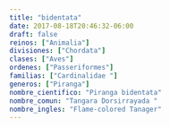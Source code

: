 ```yaml
---
title: "bidentata"
date: 2017-08-18T20:46:32-06:00
draft: false
reinos: ["Animalia"]
divisiones: ["Chordata"]
clases: ["Aves"]
ordenes: ["Passeriformes"]
familias: ["Cardinalidae "]
generos: ["Piranga"]
nombre_cientifico: "Piranga bidentata"
nombre_comun: "Tangara Dorsirrayada "
nombre_ingles: "Flame-colored Tanager"
---
```

